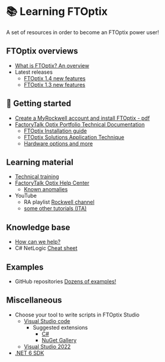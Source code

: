 # 📚 Learning FTOptix
A set of resources in order to become an FTOptix power user!

## FTOptix overviews
- [What is FTOptix? An overview](https://github.com/massimovar/LearningFTOptix/blob/main/pdf/FTOpti_Overview.pdf)
- Latest releases
  - [FTOptix 1.4 new features](https://github.com/massimovar/LearningFTOptix/blob/main/pdf/FTOptix%20v1.3.pdf)
  - [FTOptix 1.3 new features](https://github.com/massimovar/LearningFTOptix/blob/main/pdf/FTOptix%20v1.3.pdf)

## 🏁 Getting started 
- [Create a MyRockwell account and install FTOptix - pdf](https://github.com/massimovar/LearningFTOptix/blob/main/pdf/FTOptix_Getting_Started_Guide.pdf)
- [FactoryTalk Optix Portfolio Technical Documentation](https://www.rockwellautomation.com/en-us/support/documentation/technical/capabilities/optix-portfolio.html)
  - [FTOptix Installation guide](https://www.rockwellautomation.com/docs/en/factorytalk-optix/current/installation-guide-ditamap.html) 
  - [FTOptix Solutions Application Technique](https://www.rockwellautomation.com/docs/en/factorytalk-optix/technical-content/optix-at001/factorytalk-optix-solutions-application-technique-.html)
  - [Hardware options and more](https://www.rockwellautomation.com/en-us/solutions/hmi/optix.html)

## Learning material
- [Technical training](https://github.com/massimovar/LearningFTOptix/blob/main/pdf/FTOptix_Technical_training.pdf)
- [FactoryTalk Optix Help Center](https://www.rockwellautomation.com/en-us/docs/factorytalk-optix/current/contents-ditamap.html)
  - [Known anomalies](https://www.rockwellautomation.com/docs/en/factorytalk-optix/1-00/contents-ditamap/release-notes/known-anomalies.html)   
- YouTube
  - RA playlist [Rockwell channel](https://www.youtube.com/playlist?list=PL3K_BigUXJ1M1-JpRiwIIhzJUbhwtK3yy)
  - [some other tutorials (ITA)](https://www.youtube.com/channel/UCTnVOaqnbAceKqE-8a5ObrA)

## Knowledge base
- [How can we help?](https://rockwellautomation.custhelp.com/app/home)
- C# NetLogic [Cheat sheet](https://github.com/FactoryTalk-Optix/NetLogic_CheatSheet)

## Examples
- GitHub repositories  [Dozens of examples!](https://github.com/FactoryTalk-Optix)

## Miscellaneous
- Choose your tool to write scripts in FTOptix Studio
  - [Visual Studio code](https://code.visualstudio.com/)
    - Suggested extensions
      - [C#](https://marketplace.visualstudio.com/items?itemName=ms-dotnettools.csharp)
      - [NuGet Gallery](https://marketplace.visualstudio.com/items?itemName=patcx.vscode-nuget-gallery) 
  - [Visual Studio 2022](https://visualstudio.microsoft.com/it/vs/)
- [.NET 6 SDK](https://dotnet.microsoft.com/en-us/download/dotnet/6.0)
